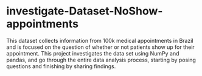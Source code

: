 # investigate-Dataset-NoShow-appointments

This dataset collects information from 100k medical appointments in Brazil and is focused on the question of whether or not patients show up for their appointment.
This project investigates the data set using NumPy and pandas, and go through the entire data analysis process, starting by posing questions and finishing by sharing findings.
